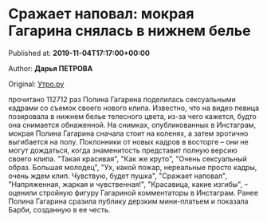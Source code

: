 
# Сражает наповал: мокрая Гагарина снялась в нижнем белье

Published at: **2019-11-04T17:17:00+00:00**

Author: **Дарья ПЕТРОВА**

Original: [Утро.ру](https://utro.ru/showbiz/2019/11/04/1423246.shtml)

прочитано 112712 раз
Полина Гагарина поделилась сексуальными кадрами со съемок своего нового клипа. Известно, что на видео певица позировала в нижнем белье телесного цвета, из-за чего кажется, будто она снимается обнаженной.
На снимках, опубликованных в Инстаграм, мокрая Полина Гагарина сначала стоит на коленях, а затем эротично выгибается на полу.
Поклонники от новых кадров в восторге – они не могут дождаться, когда знаменитость представит полную версию своего клипа.
"Такая красивая", "Как же круто", "Очень сексуальный образ. Большая молодец", "Ух, какой пожар, нереальные просто кадры, очень ждем клип. Чувствую, будет пушка", "Сражает наповал", "Напряженная, жаркая и чувственная!", "Красавица, какие изгибы", – оценили стройную фигуру Гагариной комментаторы в Инстаграм.
Ранее Полина Гагарина сразила публику дерзким мини-платьем и показала Барби, созданную в ее честь.

